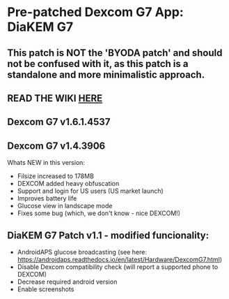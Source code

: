 # Pre-patched Dexcom G7 App: DiaKEM G7
## This patch is NOT the 'BYODA patch' and should not be confused with it, as this patch is a standalone and more minimalistic approach.

## READ THE WIKI [HERE](https://github.com/authorgambel/DiaKEM_G7/wiki)

## Dexcom G7 v1.6.1.4537

## Dexcom G7 v1.4.3906

Whats NEW in this version:
- Filsize increased to 178MB
- DEXCOM added heavy obfuscation
- Support and login for US users (US market launch)
- Improves battery life
- Glucose view in landscape mode
- Fixes some bug (which, we don't know - nice DEXCOM!)

##  DiaKEM G7 Patch v1.1 - modified funcionality:

- AndroidAPS glucose broadcasting (see here: https://androidaps.readthedocs.io/en/latest/Hardware/DexcomG7.html)
- Disable Dexcom compatibility check (will report a supported phone to DEXCOM)
- Decrease required android version
- Enable screenshots
